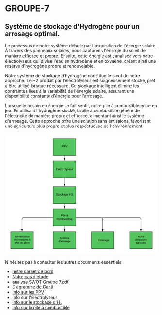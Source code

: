 # GROUPE-7
## Système de stockage d'Hydrogène pour un arrosage optimal.

Le processus de notre système débute par l'acquisition de l'énergie solaire. À travers des panneaux solaires, nous capturons l'énergie du soleil de manière efficace et propre. Ensuite, cette énergie est canalisée vers notre électrolyseur, qui divise l'eau en hydrogène et en oxygène, créant ainsi une réserve d'hydrogène propre et renouvelable.

Notre système de stockage d'hydrogène constitue le pivot de notre approche. Le H2 produit par l'électrolyseur est soigneusement stocké, prêt à être utilisé lorsque nécessaire. Ce stockage intelligent élimine les contraintes liées à la variabilité de l'énergie solaire, assurant une disponibilité constante d'énergie pour l'arrosage.

Lorsque le besoin en énergie se fait sentir, notre pile à combustible entre en jeu. En utilisant l'hydrogène stocké, la pile à combustible génère de l'électricité de manière propre et efficace, alimentant ainsi le système d'arrosage. Cette approche offre une solution sans émissions, favorisant une agriculture plus propre et plus respectueuse de l'environnement.


![Diagramme explicatif](https://github.com/BLHmar1/GROUPE-7/blob/main/diagrammeduSysteme.png)


N'hésitez pas à consulter les autres documents essentiels

- [notre carnet de bord](https://demo.hedgedoc.org/amgIWWs-QGumNV2gDaMtIg?both)
- [Notre cas d'étude](https://github.com/BLHmar1/GROUPE-7/blob/Study-case/Study_case.pdf)
- [analyse SWOT Groupe 7.pdf](https://github.com/BLHmar1/GROUPE-7/blob/Analyse-SWOT/analyse%20SWOT%20Groupe%207.pdf)
- [Diagramme de Gantt](https://github.com/BLHmar1/GROUPE-7/blob/Diagramme-de-Gantt/DiagrammeDeGantt.png)
- [Info sur les PPV](https://github.com/BLHmar1/GROUPE-7/blob/Panneaux-Photovolta%C3%AFques/PPV.pdf)
- [Info sur l'Electrolyseur](https://github.com/BLHmar1/GROUPE-7/blob/electrolyseur/Rapport_Elecrolyseur.pdf)
- [Info sur le stockage d'H₂](https://github.com/BLHmar1/GROUPE-7/blob/Stockage-hydrog%C3%A8ne/Fadel_stockage_hydrog%C3%A8ne%20(2).pdf)
- [Info sur la pile à combustible](https://github.com/BLHmar1/GROUPE-7/blob/Pile-a-combustible/Pile%20%C3%A0%20combustiblefinal.pdf)
